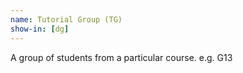 ```yaml
---
name: Tutorial Group (TG)
show-in: [dg]
---
```


A group of students from a particular course. e.g. G13